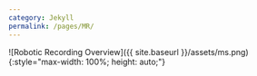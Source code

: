 ```yaml
---
category: Jekyll
permalink: /pages/MR/
---
```


![Robotic Recording Overview]({{ site.baseurl }}/assets/ms.png){:style="max-width: 100%; height: auto;"}
